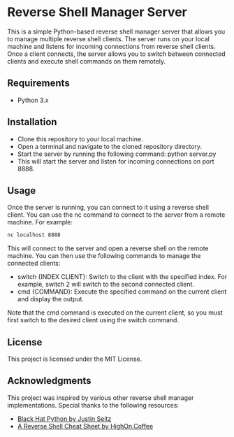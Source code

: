 # Reverse Shell Manager Server

This is a simple Python-based reverse shell manager server that allows you to manage multiple reverse shell clients. The server runs on your local machine and listens for incoming connections from reverse shell clients. Once a client connects, the server allows you to switch between connected clients and execute shell commands on them remotely.
## Requirements
- Python 3.x

## Installation
- Clone this repository to your local machine.
- Open a terminal and navigate to the cloned repository directory.
- Start the server by running the following command: python server.py
- This will start the server and listen for incoming connections on port 8888.

## Usage

Once the server is running, you can connect to it using a reverse shell client. You can use the nc command to connect to the server from a remote machine. For example:

```bash
nc localhost 8888
```

This will connect to the server and open a reverse shell on the remote machine. You can then use the following commands to manage the connected clients:
- switch {INDEX CLIENT}: Switch to the client with the specified index. For example, switch 2 will switch to the second connected client.
- cmd {COMMAND}: Execute the specified command on the current client and display the output.

Note that the cmd command is executed on the current client, so you must first switch to the desired client using the switch command.
## License

This project is licensed under the MIT License.
## Acknowledgments

This project was inspired by various other reverse shell manager implementations. Special thanks to the following resources:
- [Black Hat Python by Justin Seitz](https://nostarch.com/black-hat-python2E)
- [A Reverse Shell Cheat Sheet by HighOn.Coffee](https://highon.coffee/blog/reverse-shell-cheat-sheet/)

